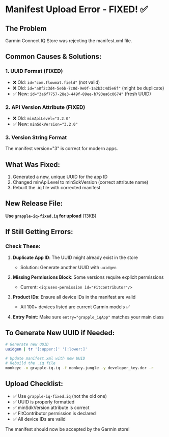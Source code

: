 # Manifest Upload Error - FIXED! ✅

## The Problem
Garmin Connect IQ Store was rejecting the manifest.xml file.

## Common Causes & Solutions:

### 1. **UUID Format** (FIXED)
- ❌ Old: `id="com.flowmat.field"` (not valid)
- ❌ Old: `id="a8f2c3d4-5e6b-7c8d-9e0f-1a2b3c4d5e6f"` (might be duplicate)
- ✅ New: `id="3a6f7757-28e3-449f-89ee-b793ea6c0674"` (fresh UUID)

### 2. **API Version Attribute** (FIXED)
- ❌ Old: `minApiLevel="3.2.0"` 
- ✅ New: `minSdkVersion="3.2.0"`

### 3. **Version String Format**
The manifest version="3" is correct for modern apps.

## What Was Fixed:
1. Generated a new, unique UUID for the app ID
2. Changed minApiLevel to minSdkVersion (correct attribute name)
3. Rebuilt the .iq file with corrected manifest

## New Release File:
**Use `grapple-iq-fixed.iq` for upload** (13KB)

## If Still Getting Errors:

### Check These:
1. **Duplicate App ID**: The UUID might already exist in the store
   - Solution: Generate another UUID with `uuidgen`
   
2. **Missing Permissions Block**: Some versions require explicit permissions
   - Current: `<iq:uses-permission id="FitContributor"/>`
   
3. **Product IDs**: Ensure all device IDs in the manifest are valid
   - All 100+ devices listed are current Garmin models ✅

4. **Entry Point**: Make sure `entry="grapple_iqApp"` matches your main class

## To Generate New UUID if Needed:
```bash
# Generate new UUID
uuidgen | tr '[:upper:]' '[:lower:]'

# Update manifest.xml with new UUID
# Rebuild the .iq file
monkeyc -o grapple-iq.iq -f monkey.jungle -y developer_key.der -r
```

## Upload Checklist:
- ✅ Use `grapple-iq-fixed.iq` (not the old one)
- ✅ UUID is properly formatted
- ✅ minSdkVersion attribute is correct
- ✅ FitContributor permission is declared
- ✅ All device IDs are valid

The manifest should now be accepted by the Garmin store!